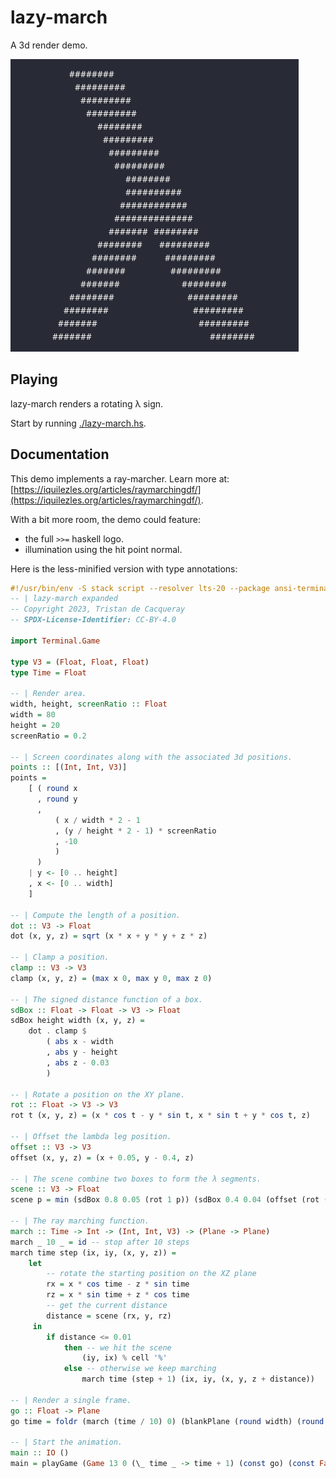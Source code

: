 # lazy-march

A 3d render demo.

<img src="lazy-march.gif" title="Playing the game">

## Playing

lazy-march renders a rotating λ sign.

Start by running [./lazy-march.hs](lazy-march.hs).

## Documentation

This demo implements a ray-marcher. Learn more at:
  [https://iquilezles.org/articles/raymarchingdf/](https://iquilezles.org/articles/raymarchingdf/).

With a bit more room, the demo could feature:
- the full `>>=` haskell logo.
- illumination using the hit point normal.

Here is the less-minified version with type annotations:

```haskell
#!/usr/bin/env -S stack script --resolver lts-20 --package ansi-terminal-game
-- | lazy-march expanded
-- Copyright 2023, Tristan de Cacqueray
-- SPDX-License-Identifier: CC-BY-4.0

import Terminal.Game

type V3 = (Float, Float, Float)
type Time = Float

-- | Render area.
width, height, screenRatio :: Float
width = 80
height = 20
screenRatio = 0.2

-- | Screen coordinates along with the associated 3d positions.
points :: [(Int, Int, V3)]
points =
    [ ( round x
      , round y
      ,
          ( x / width * 2 - 1
          , (y / height * 2 - 1) * screenRatio
          , -10
          )
      )
    | y <- [0 .. height]
    , x <- [0 .. width]
    ]

-- | Compute the length of a position.
dot :: V3 -> Float
dot (x, y, z) = sqrt (x * x + y * y + z * z)

-- | Clamp a position.
clamp :: V3 -> V3
clamp (x, y, z) = (max x 0, max y 0, max z 0)

-- | The signed distance function of a box.
sdBox :: Float -> Float -> V3 -> Float
sdBox height width (x, y, z) =
    dot . clamp $
        ( abs x - width
        , abs y - height
        , abs z - 0.03
        )

-- | Rotate a position on the XY plane.
rot :: Float -> V3 -> V3
rot t (x, y, z) = (x * cos t - y * sin t, x * sin t + y * cos t, z)

-- | Offset the lambda leg position.
offset :: V3 -> V3
offset (x, y, z) = (x + 0.05, y - 0.4, z)

-- | The scene combine two boxes to form the λ segments.
scene :: V3 -> Float
scene p = min (sdBox 0.8 0.05 (rot 1 p)) (sdBox 0.4 0.04 (offset (rot (-1) p)))

-- | The ray marching function.
march :: Time -> Int -> (Int, Int, V3) -> (Plane -> Plane)
march _ 10 _ = id -- stop after 10 steps
march time step (ix, iy, (x, y, z)) =
    let
        -- rotate the starting position on the XZ plane
        rx = x * cos time - z * sin time
        rz = x * sin time + z * cos time
        -- get the current distance
        distance = scene (rx, y, rz)
     in
        if distance <= 0.01
            then -- we hit the scene
                (iy, ix) % cell '%'
            else -- otherwise we keep marching
                march time (step + 1) (ix, iy, (x, y, z + distance))

-- | Render a single frame.
go :: Float -> Plane
go time = foldr (march (time / 10) 0) (blankPlane (round width) (round height)) points

-- | Start the animation.
main :: IO ()
main = playGame (Game 13 0 (\_ time _ -> time + 1) (const go) (const False))
```
